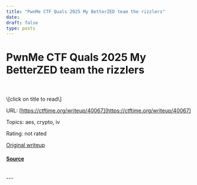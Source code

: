 ```yaml
---
title: "PwnMe CTF Quals 2025 My BetterZED team the rizzlers"
date: 
draft: false
type: posts
---
```

# PwnMe CTF Quals 2025 My BetterZED team the rizzlers

<br/>

<br/>
\[click on title to read\]

URL: [https://ctftime.org/writeup/40067](https://ctftime.org/writeup/40067)

Topics: aes, crypto, iv 

Rating: not rated

[Original writeup](https://wepfen.github.io/writeups/easy_diffy_my_zed_my_betterzed/#my-betterzed)

#### [Source](https://ctftime.org/writeup/40067)

<br/>
---
